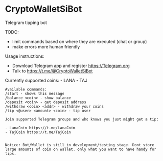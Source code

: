 # CryptoWalletSiBot
Telegram tipping bot

TODO:
- limit commands based on where they are executed (chat or group)
- make errors more human friendly

Usage instructions:
- Download Telegram app and register https://Telegram.org
- Talk to https://t.me/@CryptoWalletSiBot

Currently supported coins:
    - LANA 
    - TAJ
    
    Available commands:
    /start - shows this message
    /balance <coin> - show balance
    /deposit <coin> - get deposit address
    /withdraw <coin> <addr> - withdraw your coins
    /tip <@user> <amount> <coin> - tip user
    
    Join supported Telegram groups and who knows you just might get a tip:
    
    - LanaCoin https://t.me/LanaCoin 
    - TajCoin https://t.me/TajCoin
    
    
    Notice: Bot/Wallet is still in development/testing stage. Dont store large amounts of coin on wallet, only what you want to have handy for tips.
